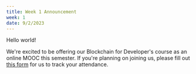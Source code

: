 ```yaml
---
title: Week 1 Announcement
week: 1
date: 9/2/2023
---
```


Hello world!

We're excited to be offering our Blockchain for Developer's course as an online MOOC this semester. 
If you're planning on joining us, please fill out [this form](#http://gg.gg/devsp23) for us to track your attendance.